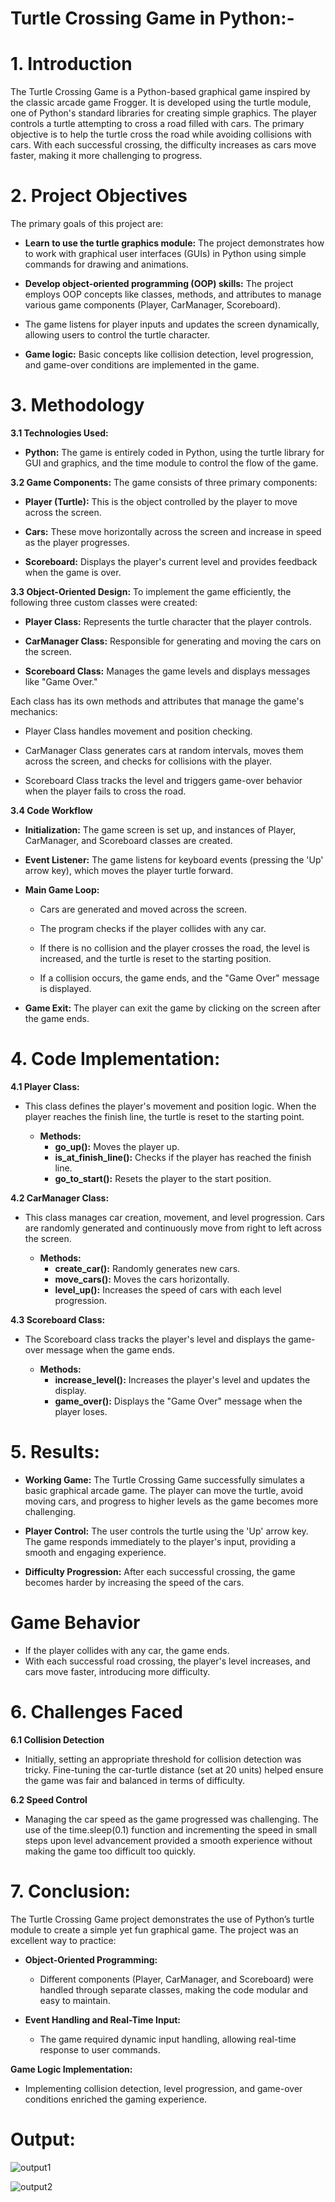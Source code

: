 # Turtle Crossing Game in Python:- 
# 1. Introduction
The Turtle Crossing Game is a Python-based graphical game inspired by the classic arcade game Frogger. It is developed using the turtle module, one of Python's standard libraries for creating simple graphics. The player controls a turtle attempting to cross a road filled with cars. The primary objective is to help the turtle cross the road while avoiding collisions with cars. With each successful crossing, the difficulty increases as cars move faster, making it more challenging to progress.

# 2. Project Objectives
The primary goals of this project are:
- **Learn to use the turtle graphics module:** The project demonstrates how to work with graphical user interfaces (GUIs) in Python using simple commands for drawing and animations.

- **Develop object-oriented programming (OOP) skills:** The project employs OOP concepts like classes, methods, and attributes to manage various game components (Player, CarManager, Scoreboard).

- The game listens for player inputs and updates the screen dynamically, allowing users to control the turtle character.

- **Game logic:** Basic concepts like collision detection, level progression, and game-over conditions are implemented in the game.

# 3. Methodology
**3.1 Technologies Used:**
- **Python:** The game is entirely coded in Python, using the turtle library for GUI and graphics, and the time module to control the flow of the game.

**3.2 Game Components:**
The game consists of three primary components:

- **Player (Turtle):** This is the object controlled by the player to move across the screen.

- **Cars:** These move horizontally across the screen and increase in speed as the player progresses.

- **Scoreboard:** Displays the player's current level and provides feedback when the game is over.

**3.3 Object-Oriented Design:**
To implement the game efficiently, the following three custom classes were created:
- **Player Class:** Represents the turtle character that the player controls.

- **CarManager Class:** Responsible for generating and moving the cars on the screen.

- **Scoreboard Class:** Manages the game levels and displays messages like "Game Over."

Each class has its own methods and attributes that manage the game's mechanics:

- Player Class handles movement and position checking.

- CarManager Class generates cars at random intervals, moves them across the screen, and checks for collisions with the player.

- Scoreboard Class tracks the level and triggers game-over behavior when the player fails to cross the road.

**3.4 Code Workflow**
- **Initialization:** The game screen is set up, and instances of Player, CarManager, and Scoreboard classes are created.
- **Event Listener:** The game listens for keyboard events (pressing the 'Up' arrow key), which moves the player turtle forward.
- **Main Game Loop:** 
   - Cars are generated and moved across the screen.

   - The program checks if the player collides with any car.

   - If there is no collision and the player crosses the road, the level is increased, and the turtle is reset to the starting position.

   - If a collision occurs, the game ends, and the "Game Over" message is displayed.

- **Game Exit:** The player can exit the game by clicking on the screen after the game ends.

# 4. Code Implementation:

**4.1 Player Class:**
- This class defines the player's movement and position logic. When the player reaches the finish line, the turtle is reset to the starting point.

    - **Methods:**
      - **go_up():** Moves the player up.
      - **is_at_finish_line():** Checks if the player has reached the finish line.
      - **go_to_start():** Resets the player to the start position.

**4.2 CarManager Class:**
- This class manages car creation, movement, and level progression. Cars are randomly generated and continuously move from right to left across the screen.

   - **Methods:**
     - **create_car():** Randomly generates new cars.
     - **move_cars():** Moves the cars horizontally.
     - **level_up():** Increases the speed of cars with each level progression.

**4.3 Scoreboard Class:**
 - The Scoreboard class tracks the player's level and displays the game-over message when the game ends.

   - **Methods:**
     - **increase_level():** Increases the player's level and updates the display.
     - **game_over():** Displays the "Game Over" message when the player loses.

# 5. Results: 
- **Working Game:** The Turtle Crossing Game successfully simulates a basic graphical arcade game. The player can move the turtle, avoid moving cars, and progress to higher levels as the game becomes more challenging.

- **Player Control:** The user controls the turtle using the 'Up' arrow key. The game responds immediately to the player's input, providing a smooth and engaging experience.

- **Difficulty Progression:** After each successful crossing, the game becomes harder by increasing the speed of the cars.

# Game Behavior
- If the player collides with any car, the game ends.
- With each successful road crossing, the player's level increases, and cars move faster, introducing more difficulty.

# 6. Challenges Faced
**6.1 Collision Detection** 
  - Initially, setting an appropriate threshold for collision detection was tricky. Fine-tuning the car-turtle distance (set at 20 units) helped ensure the game was fair and balanced in terms of difficulty.

**6.2 Speed Control** 
  - Managing the car speed as the game progressed was challenging. The use of the time.sleep(0.1) function and incrementing the speed in small steps upon level advancement provided a smooth experience without making the game too difficult too quickly.

# 7. Conclusion: 
The Turtle Crossing Game project demonstrates the use of Python’s turtle module to create a simple yet fun graphical game. The project was an excellent way to practice:

- **Object-Oriented Programming:** 
   - Different components (Player, CarManager, and Scoreboard) were handled through separate classes, making the code modular and easy to maintain.

- **Event Handling and Real-Time Input:**
   - The game required dynamic input handling, allowing real-time response to user commands.

**Game Logic Implementation:**
   - Implementing collision detection, level progression, and game-over conditions enriched the gaming experience.

# Output:
![output1](https://github.com/user-attachments/assets/05bf7b52-f2a5-4566-afd0-4f0bf685d154)

![output2](https://github.com/user-attachments/assets/e43b0743-9980-4b58-b156-a4a96045e97a)
